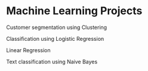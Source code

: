 # Machine Learning Projects

Customer segmentation using Clustering

Classification using Logistic Regression

Linear Regression

Text classification using Naive Bayes

